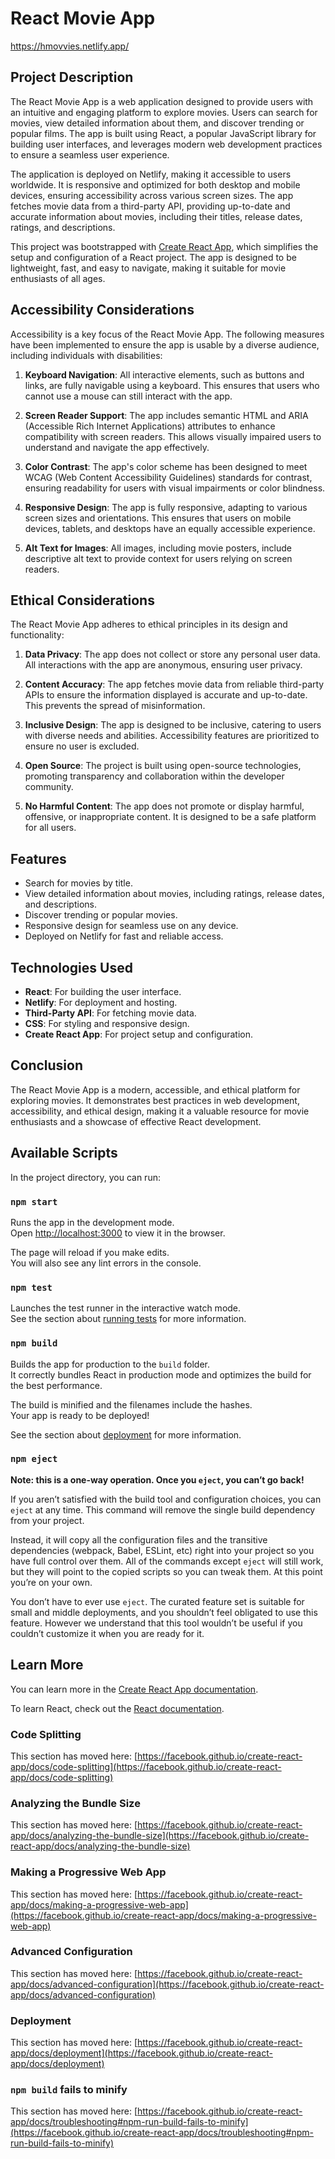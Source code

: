 # React Movie App
https://hmovvies.netlify.app/

## Project Description

The React Movie App is a web application designed to provide users with an intuitive and engaging platform to explore movies. Users can search for movies, view detailed information about them, and discover trending or popular films. The app is built using React, a popular JavaScript library for building user interfaces, and leverages modern web development practices to ensure a seamless user experience.

The application is deployed on Netlify, making it accessible to users worldwide. It is responsive and optimized for both desktop and mobile devices, ensuring accessibility across various screen sizes. The app fetches movie data from a third-party API, providing up-to-date and accurate information about movies, including their titles, release dates, ratings, and descriptions.

This project was bootstrapped with [Create React App](https://github.com/facebook/create-react-app), which simplifies the setup and configuration of a React project. The app is designed to be lightweight, fast, and easy to navigate, making it suitable for movie enthusiasts of all ages.

## Accessibility Considerations

Accessibility is a key focus of the React Movie App. The following measures have been implemented to ensure the app is usable by a diverse audience, including individuals with disabilities:

1. **Keyboard Navigation**: All interactive elements, such as buttons and links, are fully navigable using a keyboard. This ensures that users who cannot use a mouse can still interact with the app.

2. **Screen Reader Support**: The app includes semantic HTML and ARIA (Accessible Rich Internet Applications) attributes to enhance compatibility with screen readers. This allows visually impaired users to understand and navigate the app effectively.

3. **Color Contrast**: The app's color scheme has been designed to meet WCAG (Web Content Accessibility Guidelines) standards for contrast, ensuring readability for users with visual impairments or color blindness.

4. **Responsive Design**: The app is fully responsive, adapting to various screen sizes and orientations. This ensures that users on mobile devices, tablets, and desktops have an equally accessible experience.

5. **Alt Text for Images**: All images, including movie posters, include descriptive alt text to provide context for users relying on screen readers.

## Ethical Considerations

The React Movie App adheres to ethical principles in its design and functionality:

1. **Data Privacy**: The app does not collect or store any personal user data. All interactions with the app are anonymous, ensuring user privacy.

2. **Content Accuracy**: The app fetches movie data from reliable third-party APIs to ensure the information displayed is accurate and up-to-date. This prevents the spread of misinformation.

3. **Inclusive Design**: The app is designed to be inclusive, catering to users with diverse needs and abilities. Accessibility features are prioritized to ensure no user is excluded.

4. **Open Source**: The project is built using open-source technologies, promoting transparency and collaboration within the developer community.

5. **No Harmful Content**: The app does not promote or display harmful, offensive, or inappropriate content. It is designed to be a safe platform for all users.

## Features

- Search for movies by title.
- View detailed information about movies, including ratings, release dates, and descriptions.
- Discover trending or popular movies.
- Responsive design for seamless use on any device.
- Deployed on Netlify for fast and reliable access.

## Technologies Used

- **React**: For building the user interface.
- **Netlify**: For deployment and hosting.
- **Third-Party API**: For fetching movie data.
- **CSS**: For styling and responsive design.
- **Create React App**: For project setup and configuration.

## Conclusion

The React Movie App is a modern, accessible, and ethical platform for exploring movies. It demonstrates best practices in web development, accessibility, and ethical design, making it a valuable resource for movie enthusiasts and a showcase of effective React development.

## Available Scripts

In the project directory, you can run:

### `npm start`

Runs the app in the development mode.\
Open [http://localhost:3000](http://localhost:3000) to view it in the browser.

The page will reload if you make edits.\
You will also see any lint errors in the console.

### `npm test`

Launches the test runner in the interactive watch mode.\
See the section about [running tests](https://facebook.github.io/create-react-app/docs/running-tests) for more information.

### `npm build`

Builds the app for production to the `build` folder.\
It correctly bundles React in production mode and optimizes the build for the best performance.

The build is minified and the filenames include the hashes.\
Your app is ready to be deployed!

See the section about [deployment](https://facebook.github.io/create-react-app/docs/deployment) for more information.

### `npm eject`

**Note: this is a one-way operation. Once you `eject`, you can’t go back!**

If you aren’t satisfied with the build tool and configuration choices, you can `eject` at any time. This command will remove the single build dependency from your project.

Instead, it will copy all the configuration files and the transitive dependencies (webpack, Babel, ESLint, etc) right into your project so you have full control over them. All of the commands except `eject` will still work, but they will point to the copied scripts so you can tweak them. At this point you’re on your own.

You don’t have to ever use `eject`. The curated feature set is suitable for small and middle deployments, and you shouldn’t feel obligated to use this feature. However we understand that this tool wouldn’t be useful if you couldn’t customize it when you are ready for it.

## Learn More

You can learn more in the [Create React App documentation](https://facebook.github.io/create-react-app/docs/getting-started).

To learn React, check out the [React documentation](https://reactjs.org/).

### Code Splitting

This section has moved here: [https://facebook.github.io/create-react-app/docs/code-splitting](https://facebook.github.io/create-react-app/docs/code-splitting)

### Analyzing the Bundle Size

This section has moved here: [https://facebook.github.io/create-react-app/docs/analyzing-the-bundle-size](https://facebook.github.io/create-react-app/docs/analyzing-the-bundle-size)

### Making a Progressive Web App

This section has moved here: [https://facebook.github.io/create-react-app/docs/making-a-progressive-web-app](https://facebook.github.io/create-react-app/docs/making-a-progressive-web-app)

### Advanced Configuration

This section has moved here: [https://facebook.github.io/create-react-app/docs/advanced-configuration](https://facebook.github.io/create-react-app/docs/advanced-configuration)

### Deployment

This section has moved here: [https://facebook.github.io/create-react-app/docs/deployment](https://facebook.github.io/create-react-app/docs/deployment)

### `npm build` fails to minify

This section has moved here: [https://facebook.github.io/create-react-app/docs/troubleshooting#npm-run-build-fails-to-minify](https://facebook.github.io/create-react-app/docs/troubleshooting#npm-run-build-fails-to-minify)
